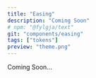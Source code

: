 ```yaml
---
title: "Easing"
description: "Coming Soon"
# npm: "@fylgja/text"
git: "components/easing"
tags: ["tokens"]
preview: "theme.png"
---
```


Coming Soon...
